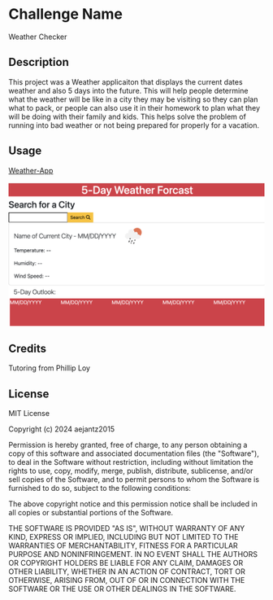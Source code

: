 # Challenge Name

Weather Checker

## Description

This project was a Weather applicaiton that displays the current dates weather and also 5 days into the future. This will help people determine what the weather will be like in a city they may be visiting so they can plan what to pack, or people can also use it in their homework to plan what they will be doing with their family and kids. This helps solve the problem of running into bad weather or not being prepared for properly for a vacation.


## Usage

[Weather-App](https://aejantz2015.github.io/weather-checker/)

![Screenshot](./assets/Screenshot.png)


## Credits

Tutoring from Phillip Loy

## License

MIT License

Copyright (c) 2024 aejantz2015

Permission is hereby granted, free of charge, to any person obtaining a copy
of this software and associated documentation files (the "Software"), to deal
in the Software without restriction, including without limitation the rights
to use, copy, modify, merge, publish, distribute, sublicense, and/or sell
copies of the Software, and to permit persons to whom the Software is
furnished to do so, subject to the following conditions:

The above copyright notice and this permission notice shall be included in all
copies or substantial portions of the Software.

THE SOFTWARE IS PROVIDED "AS IS", WITHOUT WARRANTY OF ANY KIND, EXPRESS OR
IMPLIED, INCLUDING BUT NOT LIMITED TO THE WARRANTIES OF MERCHANTABILITY,
FITNESS FOR A PARTICULAR PURPOSE AND NONINFRINGEMENT. IN NO EVENT SHALL THE
AUTHORS OR COPYRIGHT HOLDERS BE LIABLE FOR ANY CLAIM, DAMAGES OR OTHER
LIABILITY, WHETHER IN AN ACTION OF CONTRACT, TORT OR OTHERWISE, ARISING FROM,
OUT OF OR IN CONNECTION WITH THE SOFTWARE OR THE USE OR OTHER DEALINGS IN THE
SOFTWARE.